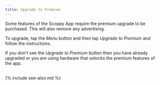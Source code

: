 ```yaml
---
title: Upgrade to Premium
---
```


Some features of the Scoppy App require the premium upgrade to be purchased. This will also remove any advertising.

To upgrade, tap the _Menu_ button and then tap _Upgrade to Premium_ and follow the instructions.

If you don't see the _Upgrade to Premium_ button then you have already upgraded or you are using hardware that unlocks the premium features of the app. 

<br>
{% include see-also.md %}

